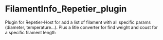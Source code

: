 # FilamentInfo_Repetier_plugin
Plugin for Repetier-Host for add a list of filament with all specific params (diameter, temperature...). Plus a litle converter for find weight and coust for a specific filament length
